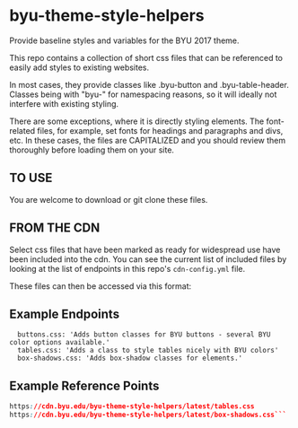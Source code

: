 # byu-theme-style-helpers
Provide baseline styles and variables for the BYU 2017 theme.

This repo contains a collection of short css files that can be referenced to easily add styles to existing websites. 

In most cases, they provide classes like .byu-button and .byu-table-header. Classes being with "byu-" for namespacing reasons,
so it will ideally not interfere with existing styling.

There are some exceptions, where it is directly styling elements. The font-related files, for example, set fonts for 
headings and paragraphs and divs, etc. In these cases, the files are CAPITALIZED and you should review them thoroughly before loading them on your site.


TO USE
------------
You are welcome to download or git clone these files. 


FROM THE CDN
------------
Select css files that have been marked as ready for widespread use have been included into the cdn. You can see the current list of included files by looking at the list of endpoints in this repo's `cdn-config.yml` file.

These files can then be accessed via this format:

## Example Endpoints

```entrypoints:
  buttons.css: 'Adds button classes for BYU buttons - several BYU color options available.'
  tables.css: 'Adds a class to style tables nicely with BYU colors'
  box-shadows.css: 'Adds box-shadow classes for elements.'
```

## Example Reference Points
```https://cdn.byu.edu/byu-theme-style-helpers/latest/buttons.css
https://cdn.byu.edu/byu-theme-style-helpers/latest/tables.css
https://cdn.byu.edu/byu-theme-style-helpers/latest/box-shadows.css```

